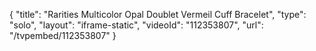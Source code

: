 {
    "title": "Rarities Multicolor Opal Doublet Vermeil Cuff Bracelet",
    "type": "solo",
    "layout": "iframe-static",
    "videoId": "112353807",
    "url": "\/tvpembed\/112353807"
}